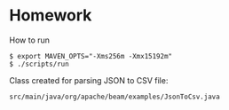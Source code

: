 Homework
==========================

How to run

```
$ export MAVEN_OPTS="-Xms256m -Xmx15192m" 
$ ./scripts/run
```

Class created for parsing JSON to CSV file:

```
src/main/java/org/apache/beam/examples/JsonToCsv.java
```
